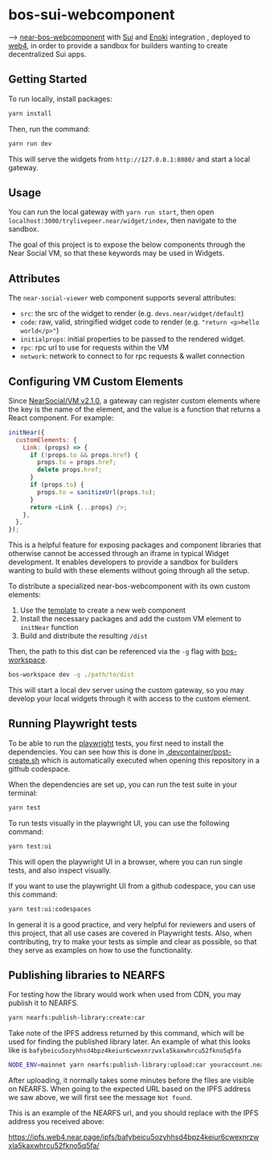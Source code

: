 # bos-sui-webcomponent

—> [near-bos-webcomponent](https://www.npmjs.com/package/@bbface/near-bos-webcomponent-livepeer) with [Sui](https://docs.sui.io/) and [Enoki](https://docs.enoki.mystenlabs.com/) integration , deployed to [web4](https://web4.near.page/), in order to provide a sandbox for builders wanting to create decentralized Sui apps.

## Getting Started

To run locally, install packages:

```bash
yarn install
```

Then, run the command:

```bash
yarn run dev
```

This will serve the widgets from `http://127.0.0.1:8080/` and start a local gateway.

## Usage

You can run the local gateway with `yarn run start`, then open `localhost:3000/trylivepeer.near/widget/index`,
then navigate to the sandbox.

The goal of this project is to expose the below components through the Near Social VM, so that these keywords may be used in Widgets.

## Attributes

The `near-social-viewer` web component supports several attributes:

* `src`: the src of the widget to render (e.g. `devs.near/widget/default`)
* `code`: raw, valid, stringified widget code to render (e.g. `"return <p>hello world</p>"`)
* `initialprops`: initial properties to be passed to the rendered widget.
* `rpc`: rpc url to use for requests within the VM
* `network`: network to connect to for rpc requests & wallet connection

## Configuring VM Custom Elements

Since [NearSocial/VM v2.1.0](https://github.com/NearSocial/VM/blob/master/CHANGELOG.md#210), a gateway can register custom elements where the key is the name of the element, and the value is a function that returns a React component. For example:

```javascript
initNear({
  customElements: {
    Link: (props) => {
      if (!props.to && props.href) {
        props.to = props.href;
        delete props.href;
      }
      if (props.to) {
        props.to = sanitizeUrl(props.to);
      }
      return <Link {...props} />;
    },
  },
});
```

This is a helpful feature for exposing packages and component libraries that otherwise cannot be accessed through an iframe in typical Widget development. It enables developers to provide a sandbox for builders wanting to build with these elements without going through all the setup.

To distribute a specialized near-bos-webcomponent with its own custom elements:

1. Use the [template](https://github.com/new?template_name=near-bos-webcomponent&template_owner=NEARBuilders) to create a new web component
2. Install the necessary packages and add the custom VM element to `initNear` function
3. Build and distribute the resulting `/dist`

Then, the path to this dist can be referenced via the `-g` flag with [bos-workspace](https://github.com/nearbuilders/bos-workspace).

```cmd
bos-workspace dev -g ./path/to/dist
```

This will start a local dev server using the custom gateway, so you may develop your local widgets through it with access to the custom element.

## Running Playwright tests

To be able to run the [playwright](https://playwright.dev) tests, you first need to install the dependencies. You can see how this is done in [.devcontainer/post-create.sh](./.devcontainer/post-create.sh) which is automatically executed when opening this repository in a github codespace.

When the dependencies are set up, you can run the test suite in your terminal:

```bash
yarn test
```

To run tests visually in the playwright UI, you can use the following command:

```bash
yarn test:ui
```

This will open the playwright UI in a browser, where you can run single tests, and also inspect visually.

If you want to use the playwright UI from a github codespace, you can use this command:

```bash
yarn test:ui:codespaces
```

In general it is a good practice, and very helpful for reviewers and users of this project, that all use cases are covered in Playwright tests. Also, when contributing, try to make your tests as simple and clear as possible, so that they serve as examples on how to use the functionality.

## Publishing libraries to NEARFS

For testing how the library would work when used from CDN, you may publish it to NEARFS.

 ```bash
yarn nearfs:publish-library:create:car
```

Take note of the IPFS address returned by this command, which will be used for finding the published library later. An example of what this looks like is `bafybeicu5ozyhhsd4bpz4keiur6cwexnrzwxla5kaxwhrcu52fkno5q5fa`

```bash
NODE_ENV=mainnet yarn nearfs:publish-library:upload:car youraccount.near
```

After uploading, it normally takes some minutes before the files are visible on NEARFS. When going to the expected URL based on the IPFS address we saw above, we will first see the message `Not found`.

This is an example of the NEARFS url, and you should replace with the IPFS address you received above:

<https://ipfs.web4.near.page/ipfs/bafybeicu5ozyhhsd4bpz4keiur6cwexnrzwxla5kaxwhrcu52fkno5q5fa/>
